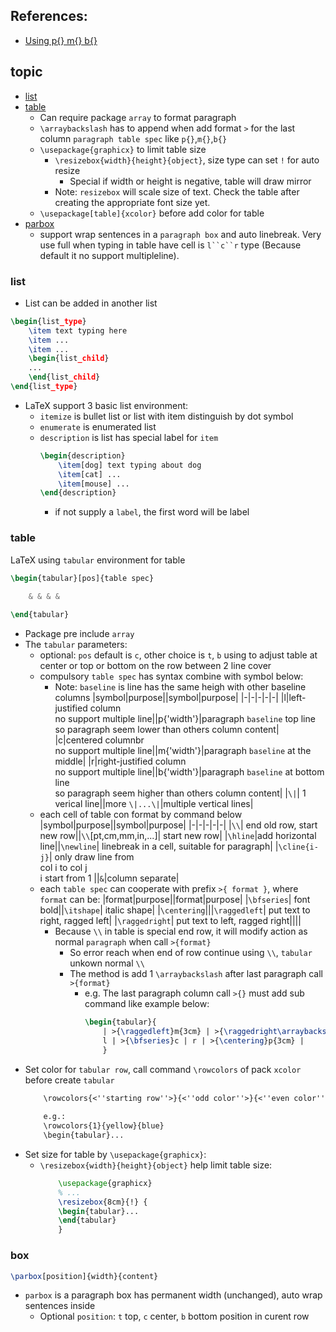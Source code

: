 ## References:
- [Using p{} m{} b{}](https://tex.stackexchange.com/questions/35293/p-m-and-b-columns-in-tables)

## topic
- [list](#list)
- [table](#table)
    - Can require package `array` to format paragraph
    - `\arraybackslash` has to append when add format `>` for the last column `paragraph table spec` like `p{}`,`m{}`,`b{}`
    - `\usepackage{graphicx}` to limit table size
        - `\resizebox{width}{height}{object}`, size type can set `!` for auto resize
            - Special if width or height is negative, table will draw mirror
        - Note: `resizebox` will scale size of text. Check the table after creating the appropriate font size yet.
    - `\usepackage[table]{xcolor}` before add color for table
- [parbox](#box)
    - support wrap sentences in a `paragraph box` and auto linebreak. Very use full when typing in table have cell is `l``c``r` type (Because default it no support multipleline).

### list
- List can be added in another list
```latex
\begin{list_type}
    \item text typing here
    \item ...
    \item ...
    \begin{list_child}
    ...
    \end{list_child}
\end{list_type}
```
- LaTeX support 3 basic list environment:
    - `itemize` is bullet list or list with item distinguish by dot symbol
    - `enumerate` is enumerated list
    - `description` is list has special label for `item`
        ```latex
        \begin{description}
            \item[dog] text typing about dog
            \item[cat] ...
            \item[mouse] ...
        \end{description}
        ```
        - if not supply a `label`, the first word will be label

### table
LaTeX using `tabular` environment for table
```latex
\begin{tabular}[pos]{table spec}
    
    & & & & 

\end{tabular}
```

- Package pre include `array`
- The `tabular` parameters:
    - optional: `pos` default is `c`, other choice is `t`, `b` using to adjust table at center or top or bottom on the row between 2 line cover
    - compulsory `table spec` has syntax combine with symbol below:
        - Note: `baseline` is line has the same heigh with other baseline columns
            |symbol|purpose||symbol|purpose|
            |-|-|-|-|-|
            |l|left-justified column <br> no support multiple line||p{'width'}|paragraph `baseline` top line <br> so paragraph seem lower than others column content|
            |c|centered columnbr <br> no support multiple line||m{'width'}|paragraph `baseline` at the middle|
            |r|right-justified column<br> no support multiple line||b{'width'}|paragraph `baseline` at bottom line <br> so paragraph seem higher than others column content|
            |`\|`| 1 verical line||more `\|...\|`|multiple vertical lines|
    - each cell of table con format by command below
        |symbol|purpose||symbol|purpose|
        |-|-|-|-|-|
        |`\\`| end old row, start new row||`\\`[pt,cm,mm,in,...]| start new row|
        |`\hline`|add horizontal line||`\newline`| linebreak in a cell, suitable for paragraph|
        |`\cline{i-j}`| only draw line from <br> col i to col j <br> i start from 1 ||`&`|column separate|
    - each `table spec` can cooperate with prefix `>{ format }`, where `format` can be:
        |format|purpose||format|purpose|
        |`\bfseries`| font bold||`\itshape`| italic shape|
        |`\centering`|||`\raggedleft`| put text to right, ragged left|
        |`\raggedright`| put text to left, ragged right||||
        - Because `\\` in table is special end row, it will modify action as normal `paragraph` when call `>{format}`
            - So error reach when end of row continue using `\\`, `tabular` unkown normal `\\`
            - The method is add 1 `\arraybackslash` after last paragraph call `>{format}`
                - e.g. The last paragraph column call `>{}` must add sub command like example below:
                    ```latex
                    \begin{tabular}{ 
                        | >{\raggedleft}m{3cm} | >{\raggedright\arraybackslash}b{3cm} | 
                        l | >{\bfseries}c | r | >{\centering}p{3cm} |
                        }
                    ```
- Set color for `tabular row`, call command `\rowcolors` of pack `xcolor` before create `tabular` 
    ```txt
        \rowcolors{<''starting row''>}{<''odd color''>}{<''even color''>} 
        
        e.g.: 
        \rowcolors{1}{yellow}{blue}
        \begin{tabular}...
    ```
- Set size for table by `\usepackage{graphicx}`:
    - `\resizebox{width}{height}{object}` help limit table size:
        ```latex
            \usepackage{graphicx}
            % ...
            \resizebox{8cm}{!} {
            \begin{tabular}...
            \end{tabular}
            }
        ```



### box
```latex
\parbox[position]{width}{content}
```
- `parbox` is a paragraph box has permanent width (unchanged), auto wrap sentences inside
    - Optional `position`: `t` top, `c` center, `b` bottom position in curent row
